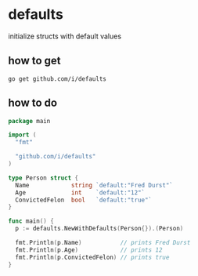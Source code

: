 defaults
========
initialize structs with default values

how to get
------------

    go get github.com/i/defaults

how to do
---------

```go
package main

import (
  "fmt"

  "github.com/i/defaults"
)

type Person struct {
  Name            string `default:"Fred Durst"`
  Age             int    `default:"12"`
  ConvictedFelon  bool   `default:"true"`
}

func main() {
  p := defaults.NewWithDefaults(Person{}).(Person)

  fmt.Println(p.Name)           // prints Fred Durst
  fmt.Println(p.Age)            // prints 12
  fmt.Println(p.ConvictedFelon) // prints true
}

```

